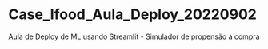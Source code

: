 # Case_Ifood_Aula_Deploy_20220902
Aula de Deploy de ML usando Streamlit - Simulador de propensão à compra
